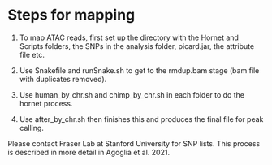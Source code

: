 # Steps for mapping 

1. To map ATAC reads, first set up the directory with the Hornet and Scripts folders, the SNPs in the analysis folder, picard.jar, the attribute file etc.

2. Use Snakefile and runSnake.sh to get to the rmdup.bam stage (bam file with duplicates removed).

3. Use human_by_chr.sh and chimp_by_chr.sh in each folder to do the hornet process.

4. Use after_by_chr.sh then finishes this and produces the final file for peak calling.

Please contact Fraser Lab at Stanford University for SNP lists. This process is described in more detail in Agoglia et al. 2021.
